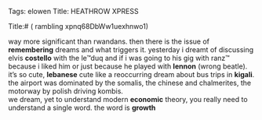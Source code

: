 Tags: elowen
Title: HEATHROW XPRESS
  
Title:# ( rambling xpnq68DbWw1uexhnwo1)
  
way more significant than rwandans. then there is the issue of **remembering** dreams and what triggers it. yesterday i dreamt of discussing elvis **costello** with the le™duq and if i was going to his gig with ranz™ because i liked him or just because he played with **lennon** (wrong beatle). it’s so cute, **lebanese** cute like a reoccurring dream about bus trips in **kigali**. the airport was dominated by the somalis, the chinese and chalmerites, the motorway by polish driving kombis.  
we dream, yet to understand modern **economic** theory, you really need to understand a single word. the word is **growth**